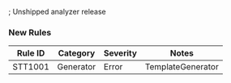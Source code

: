 ; Unshipped analyzer release <!-- markdownlint-disable -->

### New Rules

Rule ID | Category | Severity | Notes
--------|----------|----------|-------
STT1001 | Generator | Error | TemplateGenerator
